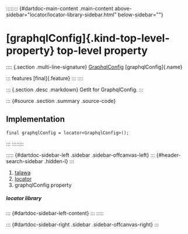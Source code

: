 :::::::: {#dartdoc-main-content .main-content above-sidebar="locator/locator-library-sidebar.html" below-sidebar=""}
<div>

# [graphqlConfig]{.kind-top-level-property} top-level property

</div>

:::: {.section .multi-line-signature}
[GraphqlConfig](../services_graphql_config/GraphqlConfig-class.html)
[graphqlConfig]{.name}

::: features
[final]{.feature}
:::
::::

::: {.section .desc .markdown}
GetIt for GraphqlConfig.
:::

::: {#source .section .summary .source-code}
## Implementation

``` language-dart
final graphqlConfig = locator<GraphqlConfig>();
```
:::
::::::::

::::: {#dartdoc-sidebar-left .sidebar .sidebar-offcanvas-left}
::: {#header-search-sidebar .hidden-l}
:::

1.  [talawa](../index.html)
2.  [locator](../locator/)
3.  graphqlConfig property

##### locator library

::: {#dartdoc-sidebar-left-content}
:::
:::::

::: {#dartdoc-sidebar-right .sidebar .sidebar-offcanvas-right}
:::
